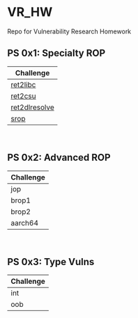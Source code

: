 # VR_HW
Repo for Vulnerability Research Homework

## PS 0x1: Specialty ROP 
| Challenge	    |
|---------------|
| [ret2libc](https://github.com/kourtnee/VR_HW/tree/main/ret2libc)|
| [ret2csu](https://github.com/kourtnee/VR_HW/tree/main/ret2csu)|
| [ret2dlresolve](https://github.com/kourtnee/VR_HW/tree/main/ret2dlresolve)|
| [srop](https://github.com/kourtnee/VR_HW/tree/main/srop)|

<br>

## PS 0x2: Advanced ROP 
| Challenge	    |
|---------------|
| jop |
| brop1 |
| brop2 |
| aarch64 |

<br>

## PS 0x3: Type Vulns 
| Challenge	    |
|---------------|
| int |
| oob |
